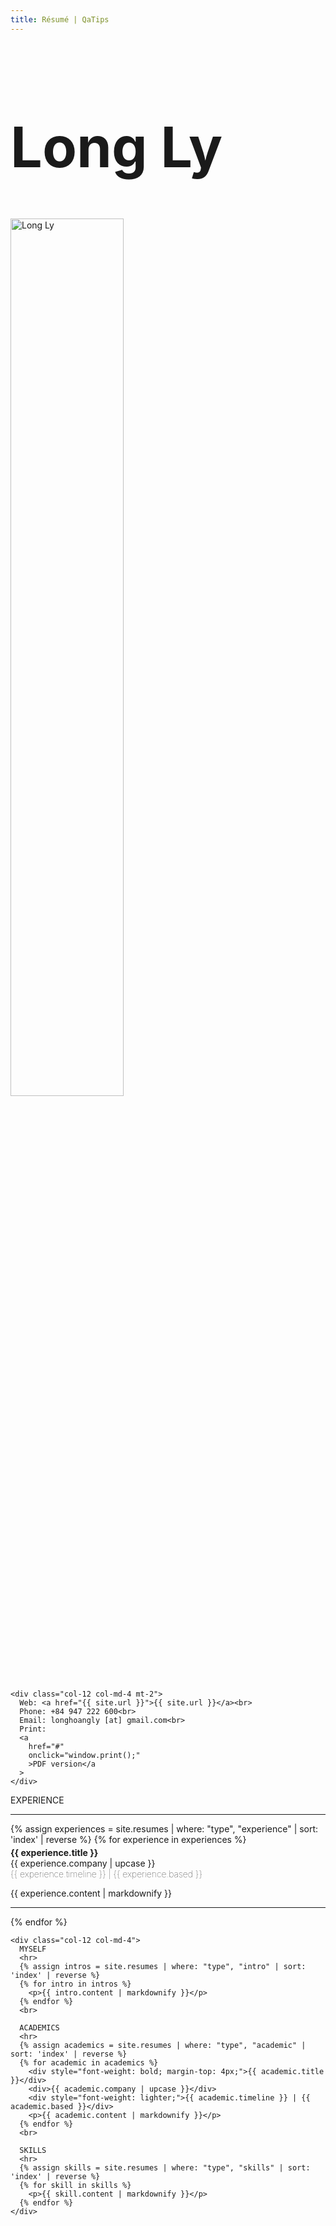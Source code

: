 ```yaml
---
title: Résumé | QaTips
---
```


<div class="container">
  <div class="row no-gutters">
    <div class="col-12 col-md-8">
      <div class="row no-gutters">
        <div class="col-12 col-md-8">
          <h1 style="font-size:90px">Long Ly</h1>
        </div>
        <div class="col-12 col-md-4">
          <img
            src="{{site.url}}/assets/image/avatar_2.jpg"
            class="img-thumbnail shadow"
            style="width: 60%;"
            alt="Long Ly"
          >
        </div>
      </div>
    </div>

    <div class="col-12 col-md-4 mt-2">
      Web: <a href="{{ site.url }}">{{ site.url }}</a><br>
      Phone: +84 947 222 600<br>
      Email: longhoangly [at] gmail.com<br>
      Print:
      <a
        href="#"
        onclick="window.print();"
        >PDF version</a
      >
    </div>
  </div>

  <div class="row no-gutters mt-4">
    <div class="col-12 col-md-8 pe-5">
      EXPERIENCE
      <hr>
      {% assign experiences = site.resumes | where: "type", "experience" | sort: 'index' | reverse %}
      {% for experience in experiences %}
        <div style="font-weight: bold; margin-top: 4px;">{{ experience.title }}</div>
        <div>{{ experience.company | upcase }}</div>
        <div style="font-weight: lighter;">{{ experience.timeline }} | {{ experience.based }}</div>
        <p>{{ experience.content | markdownify }}</p>
        <hr>
      {% endfor %}
    </div>

    <div class="col-12 col-md-4">
      MYSELF
      <hr>
      {% assign intros = site.resumes | where: "type", "intro" | sort: 'index' | reverse %}
      {% for intro in intros %}
        <p>{{ intro.content | markdownify }}</p>
      {% endfor %}
      <br>

      ACADEMICS
      <hr>
      {% assign academics = site.resumes | where: "type", "academic" | sort: 'index' | reverse %}
      {% for academic in academics %}
        <div style="font-weight: bold; margin-top: 4px;">{{ academic.title }}</div>
        <div>{{ academic.company | upcase }}</div>
        <div style="font-weight: lighter;">{{ academic.timeline }} | {{ academic.based }}</div>
        <p>{{ academic.content | markdownify }}</p>
      {% endfor %}
      <br>

      SKILLS
      <hr>
      {% assign skills = site.resumes | where: "type", "skills" | sort: 'index' | reverse %}
      {% for skill in skills %}
        <p>{{ skill.content | markdownify }}</p>
      {% endfor %}
    </div>
  </div>
</div>
<br>
